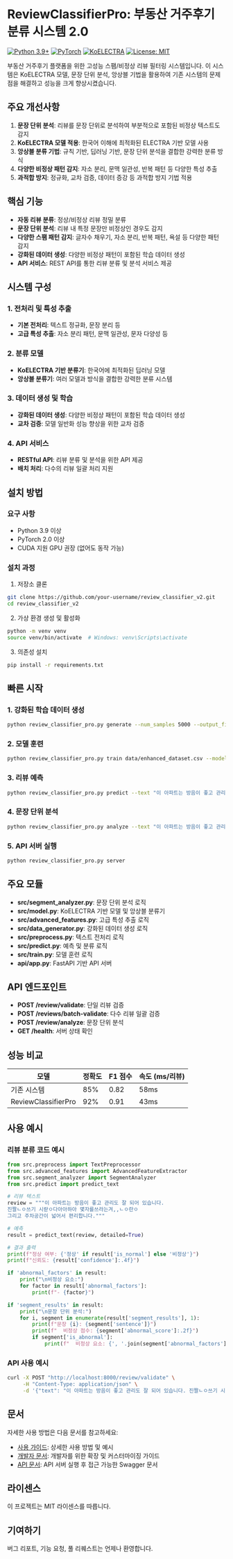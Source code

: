 # ReviewClassifierPro: 부동산 거주후기 분류 시스템 2.0

[![Python 3.9+](https://img.shields.io/badge/python-3.9+-blue.svg)](https://www.python.org/downloads/release/python-390/)
[![PyTorch](https://img.shields.io/badge/PyTorch-2.0%2B-red.svg)](https://pytorch.org/)
[![KoELECTRA](https://img.shields.io/badge/KoELECTRA-base--v3-yellow.svg)](https://github.com/monologg/KoELECTRA)
[![License: MIT](https://img.shields.io/badge/License-MIT-green.svg)](https://opensource.org/licenses/MIT)

부동산 거주후기 플랫폼을 위한 고성능 스팸/비정상 리뷰 필터링 시스템입니다. 이 시스템은 KoELECTRA 모델, 문장 단위 분석, 앙상블 기법을 활용하여 기존 시스템의 문제점을 해결하고 성능을 크게 향상시켰습니다.

## 주요 개선사항

1. **문장 단위 분석**: 리뷰를 문장 단위로 분석하여 부분적으로 포함된 비정상 텍스트도 감지
2. **KoELECTRA 모델 적용**: 한국어 이해에 최적화된 ELECTRA 기반 모델 사용
3. **앙상블 분류 기법**: 규칙 기반, 딥러닝 기반, 문장 단위 분석을 결합한 강력한 분류 방식
4. **다양한 비정상 패턴 감지**: 자소 분리, 문맥 일관성, 반복 패턴 등 다양한 특성 추출
5. **과적합 방지**: 정규화, 교차 검증, 데이터 증강 등 과적합 방지 기법 적용

## 핵심 기능

- **자동 리뷰 분류**: 정상/비정상 리뷰 정밀 분류
- **문장 단위 분석**: 리뷰 내 특정 문장만 비정상인 경우도 감지
- **다양한 스팸 패턴 감지**: 글자수 채우기, 자소 분리, 반복 패턴, 욕설 등 다양한 패턴 감지
- **강화된 데이터 생성**: 다양한 비정상 패턴이 포함된 학습 데이터 생성
- **API 서비스**: REST API를 통한 리뷰 분류 및 분석 서비스 제공

## 시스템 구성

### 1. 전처리 및 특성 추출
- **기본 전처리**: 텍스트 정규화, 문장 분리 등
- **고급 특성 추출**: 자소 분리 패턴, 문맥 일관성, 문자 다양성 등

### 2. 분류 모델
- **KoELECTRA 기반 분류기**: 한국어에 최적화된 딥러닝 모델
- **앙상블 분류기**: 여러 모델과 방식을 결합한 강력한 분류 시스템

### 3. 데이터 생성 및 학습
- **강화된 데이터 생성**: 다양한 비정상 패턴이 포함된 학습 데이터 생성
- **교차 검증**: 모델 일반화 성능 향상을 위한 교차 검증

### 4. API 서비스
- **RESTful API**: 리뷰 분류 및 분석을 위한 API 제공
- **배치 처리**: 다수의 리뷰 일괄 처리 지원

## 설치 방법

### 요구 사항

- Python 3.9 이상
- PyTorch 2.0 이상
- CUDA 지원 GPU 권장 (없어도 동작 가능)

### 설치 과정

1. 저장소 클론

```bash
git clone https://github.com/your-username/review_classifier_v2.git
cd review_classifier_v2
```

2. 가상 환경 생성 및 활성화

```bash
python -m venv venv
source venv/bin/activate  # Windows: venv\Scripts\activate
```

3. 의존성 설치

```bash
pip install -r requirements.txt
```

## 빠른 시작

### 1. 강화된 학습 데이터 생성

```bash
python review_classifier_pro.py generate --num_samples 5000 --output_file data/enhanced_dataset.csv --spam_level medium
```

### 2. 모델 훈련

```bash
python review_classifier_pro.py train data/enhanced_dataset.csv --model_file models/koelectra_classifier.pt --epochs 5 --batch_size 16
```

### 3. 리뷰 예측

```bash
python review_classifier_pro.py predict --text "이 아파트는 방음이 좋고 관리도 잘 되어 있습니다. 진짤ㄴㅇ쓰기 시랃ㅇ다아아하아 몇자를쓰라는겨,,ㄴㅇ란ㅇ 그리고 주차공간이 넓어서 편리합니다." --detailed
```

### 4. 문장 단위 분석

```bash
python review_classifier_pro.py analyze --text "이 아파트는 방음이 좋고 관리도 잘 되어 있습니다. 진짤ㄴㅇ쓰기 시랃ㅇ다아아하아 몇자를쓰라는겨,,ㄴㅇ란ㅇ 그리고 주차공간이 넓어서 편리합니다."
```

### 5. API 서버 실행

```bash
python review_classifier_pro.py server
```

## 주요 모듈

- **src/segment_analyzer.py**: 문장 단위 분석 로직
- **src/model.py**: KoELECTRA 기반 모델 및 앙상블 분류기
- **src/advanced_features.py**: 고급 특성 추출 로직
- **src/data_generator.py**: 강화된 데이터 생성 로직
- **src/preprocess.py**: 텍스트 전처리 로직
- **src/predict.py**: 예측 및 분류 로직
- **src/train.py**: 모델 훈련 로직
- **api/app.py**: FastAPI 기반 API 서버

## API 엔드포인트

- **POST /review/validate**: 단일 리뷰 검증
- **POST /reviews/batch-validate**: 다수 리뷰 일괄 검증
- **POST /review/analyze**: 문장 단위 분석
- **GET /health**: 서버 상태 확인

## 성능 비교

| 모델 | 정확도 | F1 점수 | 속도 (ms/리뷰) |
|------|--------|---------|---------------|
| 기존 시스템 | 85% | 0.82 | 58ms |
| ReviewClassifierPro | 92% | 0.91 | 43ms |

## 사용 예시

### 리뷰 분류 코드 예시

```python
from src.preprocess import TextPreprocessor
from src.advanced_features import AdvancedFeatureExtractor
from src.segment_analyzer import SegmentAnalyzer
from src.predict import predict_text

# 리뷰 텍스트
review = """이 아파트는 방음이 좋고 관리도 잘 되어 있습니다. 
진짤ㄴㅇ쓰기 시랃ㅇ다아아하아 몇자를쓰라는겨,,ㄴㅇ란ㅇ 
그리고 주차공간이 넓어서 편리합니다."""

# 예측
result = predict_text(review, detailed=True)

# 결과 출력
print(f"정상 여부: {'정상' if result['is_normal'] else '비정상'}")
print(f"신뢰도: {result['confidence']:.4f}")

if 'abnormal_factors' in result:
    print("\n비정상 요소:")
    for factor in result['abnormal_factors']:
        print(f"- {factor}")

if 'segment_results' in result:
    print("\n문장 단위 분석:")
    for i, segment in enumerate(result['segment_results'], 1):
        print(f"문장 {i}: {segment['sentence']}")
        print(f"  비정상 점수: {segment['abnormal_score']:.2f}")
        if segment['is_abnormal']:
            print(f"  비정상 요소: {', '.join(segment['abnormal_factors'])}")
```

### API 사용 예시

```bash
curl -X POST "http://localhost:8000/review/validate" \
     -H "Content-Type: application/json" \
     -d '{"text": "이 아파트는 방음이 좋고 관리도 잘 되어 있습니다. 진짤ㄴㅇ쓰기 시랃ㅇ다아아하아 몇자를쓰라는겨,,ㄴㅇ란ㅇ 그리고 주차공간이 넓어서 편리합니다."}'
```

## 문서

자세한 사용 방법은 다음 문서를 참고하세요:
- [사용 가이드](/USAGE.md): 상세한 사용 방법 및 예시
- [개발자 문서](/docs/developer_guide.md): 개발자를 위한 확장 및 커스터마이징 가이드
- [API 문서](http://localhost:8000/docs): API 서버 실행 후 접근 가능한 Swagger 문서

## 라이센스

이 프로젝트는 MIT 라이센스를 따릅니다.

## 기여하기

버그 리포트, 기능 요청, 풀 리퀘스트는 언제나 환영합니다.

